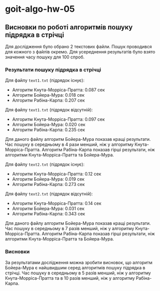 # goit-algo-hw-05

## Висновки по роботі алгоритмів пошуку підрядка в стрічці

Для дослідження було обрано 2 текстових файли.
Пошук проводився для кожного з файлів окремо. Для усереднення результатів було взято значення часу пошуку для 100 спроб.

### Результати пошуку підрядка в стрічці
Для файлу `text1.txt` (підрядок існує):
- Алгоритм Кнута-Морріса-Пратта: 0.087 сек
- Алгоритм Бойера-Мура: 0.018 сек
- Алгоритм Рабіна-Карпа: 0.207 сек

Для файлу `text1.txt` (підрядок відсутній):
- Алгоритм Кнута-Морріса-Пратта: 0.097 сек
- Алгоритм Бойера-Мура: 0.020 сек
- Алгоритм Рабіна-Карпа: 0.235 сек

Для даного файлу алгоритм Бойера-Мура показав кращі результати. Час пошуку в середньому в 4 рази менший, ніж у алгоритму Кнута-Морріса-Пратта.
Алгоритм Рабіна-Карпа показав гірші результати, ніж алгоритми Кнута-Морріса-Пратта та Бойера-Мура.

Для файлу `text2.txt` (підрядок існує):
- Алгоритм Кнута-Морріса-Пратта: 0.12 сек  
- Алгоритм Бойера-Мура: 0.019 сек
- Алгоритм Рабіна-Карпа: 0.273 сек

Для файлу `text2.txt` (підрядок відсутній):
- Алгоритм Кнута-Морріса-Пратта: 0.14 сек
- Алгоритм Бойера-Мура: 0.031 сек
- Алгоритм Рабіна-Карпа: 0.343 сек

Для даного файлу алгоритм Бойера-Мура показав кращі результати. Час пошуку в середньому в 7 разів менший, ніж у алгоритму Кнута-Морріса-Пратта.
Алгоритм Рабіна-Карпа показав гірші результати, ніж алгоритми Кнута-Морріса-Пратта та Бойера-Мура.

### Висновки
За результатами дослідження можна зробити висновок, що алгоритм Бойера-Мура є найшвидшим серед алгоритмів пошуку підрядка в стрічці. Час пошуку в середньому в 5 разів менший, ніж у алгоритму Кнута-Морріса-Пратта та в 10 разів менший, ніж у алгоритму Рабіна-Карпа.